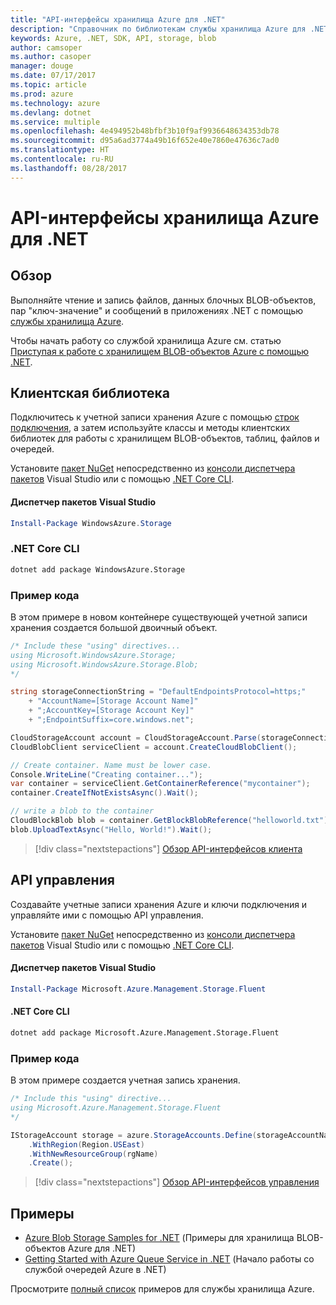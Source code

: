 ```yaml
---
title: "API-интерфейсы хранилища Azure для .NET"
description: "Справочник по библиотекам службы хранилища Azure для .NET"
keywords: Azure, .NET, SDK, API, storage, blob
author: camsoper
ms.author: casoper
manager: douge
ms.date: 07/17/2017
ms.topic: article
ms.prod: azure
ms.technology: azure
ms.devlang: dotnet
ms.service: multiple
ms.openlocfilehash: 4e494952b48bfbf3b10f9af9936648634353db78
ms.sourcegitcommit: d95a6ad3774a49b16f652e40e7860e47636c7ad0
ms.translationtype: HT
ms.contentlocale: ru-RU
ms.lasthandoff: 08/28/2017
---
```

# <a name="azure-storage-apis-for-net"></a>API-интерфейсы хранилища Azure для .NET

## <a name="overview"></a>Обзор

Выполняйте чтение и запись файлов, данных блочных BLOB-объектов, пар "ключ-значение" и сообщений в приложениях .NET с помощью [службы хранилища Azure](https://review.docs.microsoft.com/en-us/azure/storage/storage-introduction).

Чтобы начать работу со службой хранилища Azure см. статью [Приступая к работе с хранилищем BLOB-объектов Azure с помощью .NET](/azure/storage/storage-dotnet-how-to-use-blobs).

## <a name="client-library"></a>Клиентская библиотека

Подключитесь к учетной записи хранения Azure с помощью [строк подключения](/azure/storage/storage-create-storage-account#manage-your-storage-account), а затем используйте классы и методы клиентских библиотек для работы с хранилищем BLOB-объектов, таблиц, файлов и очередей.

Установите [пакет NuGet](https://www.nuget.org/packages/WindowsAzure.Storage) непосредственно из [консоли диспетчера пакетов][PackageManager] Visual Studio или с помощью [.NET Core CLI][DotNetCLI].

#### <a name="visual-studio-package-manager"></a>Диспетчер пакетов Visual Studio

```powershell
Install-Package WindowsAzure.Storage
```

### <a name="net-core-cli"></a>.NET Core CLI

```bash
dotnet add package WindowsAzure.Storage
```

### <a name="code-example"></a>Пример кода

В этом примере в новом контейнере существующей учетной записи хранения создается большой двоичный объект.

```csharp
/* Include these "using" directives...
using Microsoft.WindowsAzure.Storage;
using Microsoft.WindowsAzure.Storage.Blob;
*/

string storageConnectionString = "DefaultEndpointsProtocol=https;"
    + "AccountName=[Storage Account Name]"
    + ";AccountKey=[Storage Account Key]"
    + ";EndpointSuffix=core.windows.net";

CloudStorageAccount account = CloudStorageAccount.Parse(storageConnectionString);
CloudBlobClient serviceClient = account.CreateCloudBlobClient();

// Create container. Name must be lower case.
Console.WriteLine("Creating container...");
var container = serviceClient.GetContainerReference("mycontainer");
container.CreateIfNotExistsAsync().Wait();

// write a blob to the container
CloudBlockBlob blob = container.GetBlockBlobReference("helloworld.txt");
blob.UploadTextAsync("Hello, World!").Wait();
```

> [!div class="nextstepactions"]
> [Обзор API-интерфейсов клиента](/dotnet/api/overview/azure/storage/client)

## <a name="management-apis"></a>API управления

Создавайте учетные записи хранения Azure и ключи подключения и управляйте ими с помощью API управления.

Установите [пакет NuGet](https://www.nuget.org/packages/Microsoft.Azure.Management.Storage.Fluent) непосредственно из [консоли диспетчера пакетов][PackageManager] Visual Studio или с помощью [.NET Core CLI][DotNetCLI].

#### <a name="visual-studio-package-manager"></a>Диспетчер пакетов Visual Studio

```powershell
Install-Package Microsoft.Azure.Management.Storage.Fluent
```

#### <a name="net-core-cli"></a>.NET Core CLI

````bash
dotnet add package Microsoft.Azure.Management.Storage.Fluent
````

### <a name="code-example"></a>Пример кода

В этом примере создается учетная запись хранения.

```csharp
/* Include this "using" directive...
using Microsoft.Azure.Management.Storage.Fluent
*/

IStorageAccount storage = azure.StorageAccounts.Define(storageAccountName)
    .WithRegion(Region.USEast)
    .WithNewResourceGroup(rgName)
    .Create();
```

> [!div class="nextstepactions"]
> [Обзор API-интерфейсов управления](/dotnet/api/overview/azure/storage/management)

## <a name="samples"></a>Примеры

* [Azure Blob Storage Samples for .NET](https://azure.microsoft.com/resources/samples/storage-blob-dotnet-getting-started/) (Примеры для хранилища BLOB-объектов Azure для .NET) 
* [Getting Started with Azure Queue Service in .NET](https://azure.microsoft.com/resources/samples/storage-queue-dotnet-getting-started/) (Начало работы со службой очередей Azure в .NET)

Просмотрите [полный список](https://azure.microsoft.com/resources/samples/?platform=dotnet&term=storage) примеров для службы хранилища Azure.

[PackageManager]: https://docs.microsoft.com/nuget/tools/package-manager-console
[DotNetCLI]: https://docs.microsoft.com/en-us/dotnet/core/tools/dotnet-add-package